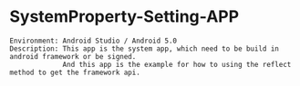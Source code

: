 # SystemProperty-Setting-APP
    Environment: Android Studio / Android 5.0
    Description: This app is the system app, which need to be build in android framework or be signed.
                 And this app is the example for how to using the reflect method to get the framework api.
